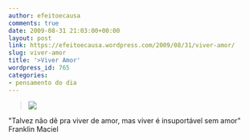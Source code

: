 ```yaml
---
author: efeitoecausa
comments: true
date: 2009-08-31 21:03:00+00:00
layout: post
link: https://efeitoecausa.wordpress.com/2009/08/31/viver-amor/
slug: viver-amor
title: '>Viver Amor'
wordpress_id: 765
categories:
- pensamento do dia
---
```


>[![](http://efeitoecausa.files.wordpress.com/2009/08/viverdeamor.jpg?w=300)](http://efeitoecausa.files.wordpress.com/2009/08/viverdeamor.jpg)  


  
"Talvez não dê pra viver de amor, mas  viver é insuportável sem amor"   
Franklin Maciel  

